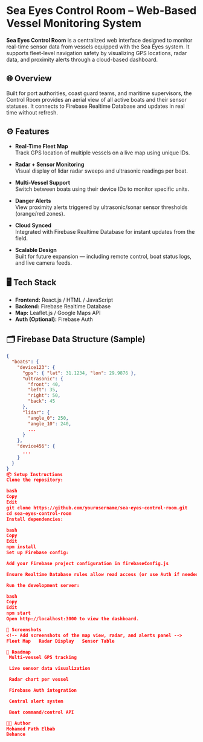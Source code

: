 # Sea Eyes Control Room – Web-Based Vessel Monitoring System

**Sea Eyes Control Room** is a centralized web interface designed to monitor real-time sensor data from vessels equipped with the Sea Eyes system. It supports fleet-level navigation safety by visualizing GPS locations, radar data, and proximity alerts through a cloud-based dashboard.

## 🌐 Overview

Built for port authorities, coast guard teams, and maritime supervisors, the Control Room provides an aerial view of all active boats and their sensor statuses. It connects to Firebase Realtime Database and updates in real time without refresh.

## ⚙️ Features

- **Real-Time Fleet Map**  
  Track GPS location of multiple vessels on a live map using unique IDs.

- **Radar + Sensor Monitoring**  
  Visual display of lidar radar sweeps and ultrasonic readings per boat.

- **Multi-Vessel Support**  
  Switch between boats using their device IDs to monitor specific units.

- **Danger Alerts**  
  View proximity alerts triggered by ultrasonic/sonar sensor thresholds (orange/red zones).

- **Cloud Synced**  
  Integrated with Firebase Realtime Database for instant updates from the field.

- **Scalable Design**  
  Built for future expansion — including remote control, boat status logs, and live camera feeds.

## 🖥️ Tech Stack

- **Frontend:** React.js / HTML / JavaScript
- **Backend:** Firebase Realtime Database
- **Map:** Leaflet.js / Google Maps API
- **Auth (Optional):** Firebase Auth

## 🗂️ Firebase Data Structure (Sample)

```json
{
  "boats": {
    "device123": {
      "gps": { "lat": 31.1234, "lon": 29.9876 },
      "ultrasonic": {
        "front": 40,
        "left": 35,
        "right": 50,
        "back": 45
      },
      "lidar": {
        "angle_0": 250,
        "angle_10": 240,
        ...
      }
    },
    "device456": {
      ...
    }
  }
}
📦 Setup Instructions
Clone the repository:

bash
Copy
Edit
git clone https://github.com/yourusername/sea-eyes-control-room.git
cd sea-eyes-control-room
Install dependencies:

bash
Copy
Edit
npm install
Set up Firebase config:

Add your Firebase project configuration in firebaseConfig.js

Ensure Realtime Database rules allow read access (or use Auth if needed)

Run the development server:

bash
Copy
Edit
npm start
Open http://localhost:3000 to view the dashboard.

📸 Screenshots
<!-- Add screenshots of the map view, radar, and alerts panel -->
Fleet Map	Radar Display	Sensor Table

📍 Roadmap
 Multi-vessel GPS tracking

 Live sensor data visualization

 Radar chart per vessel

 Firebase Auth integration

 Central alert system

 Boat command/control API

🧑‍💻 Author
Mohamed Fath Elbab
Behance
